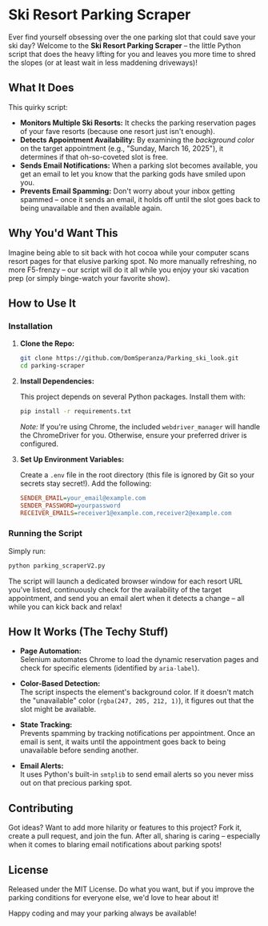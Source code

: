 # Ski Resort Parking Scraper

Ever find yourself obsessing over the one parking slot that could save your ski day? Welcome to the **Ski Resort Parking Scraper** – the little Python script that does the heavy lifting for you and leaves you more time to shred the slopes (or at least wait in less maddening driveways)!

## What It Does

This quirky script:
- **Monitors Multiple Ski Resorts:** It checks the parking reservation pages of your fave resorts (because one resort just isn't enough).
- **Detects Appointment Availability:** By examining the *background color* on the target appointment (e.g., "Sunday, March 16, 2025"), it determines if that oh-so-coveted slot is free.
- **Sends Email Notifications:** When a parking slot becomes available, you get an email to let you know that the parking gods have smiled upon you.
- **Prevents Email Spamming:** Don't worry about your inbox getting spammed – once it sends an email, it holds off until the slot goes back to being unavailable and then available again.

## Why You'd Want This

Imagine being able to sit back with hot cocoa while your computer scans resort pages for that elusive parking spot. No more manually refreshing, no more F5-frenzy – our script will do it all while you enjoy your ski vacation prep (or simply binge-watch your favorite show).

## How to Use It

### Installation

1. **Clone the Repo:**

   ```bash
   git clone https://github.com/DomSperanza/Parking_ski_look.git
   cd parking-scraper
   ```

2. **Install Dependencies:**

   This project depends on several Python packages. Install them with:

   ```bash
   pip install -r requirements.txt
   ```

   *Note:* If you're using Chrome, the included `webdriver_manager` will handle the ChromeDriver for you. Otherwise, ensure your preferred driver is configured.

3. **Set Up Environment Variables:**

   Create a `.env` file in the root directory (this file is ignored by Git so your secrets stay secret!). Add the following:

   ```ini
   SENDER_EMAIL=your_email@example.com
   SENDER_PASSWORD=yourpassword
   RECEIVER_EMAILS=receiver1@example.com,receiver2@example.com
   ```

### Running the Script

Simply run: 

```bash
python parking_scraperV2.py
```

The script will launch a dedicated browser window for each resort URL you've listed, continuously check for the availability of the target appointment, and send you an email alert when it detects a change – all while you can kick back and relax!

## How It Works (The Techy Stuff)

- **Page Automation:**  
  Selenium automates Chrome to load the dynamic reservation pages and check for specific elements (identified by `aria-label`).

- **Color-Based Detection:**  
  The script inspects the element's background color. If it doesn't match the "unavailable" color (`rgba(247, 205, 212, 1)`), it figures out that the slot might be available.

- **State Tracking:**  
  Prevents spamming by tracking notifications per appointment. Once an email is sent, it waits until the appointment goes back to being unavailable before sending another.

- **Email Alerts:**  
  It uses Python's built-in `smtplib` to send email alerts so you never miss out on that precious parking spot.

## Contributing

Got ideas? Want to add more hilarity or features to this project? Fork it, create a pull request, and join the fun. After all, sharing is caring – especially when it comes to blaring email notifications about parking spots!

## License

Released under the MIT License. Do what you want, but if you improve the parking conditions for everyone else, we'd love to hear about it!

Happy coding and may your parking always be available!